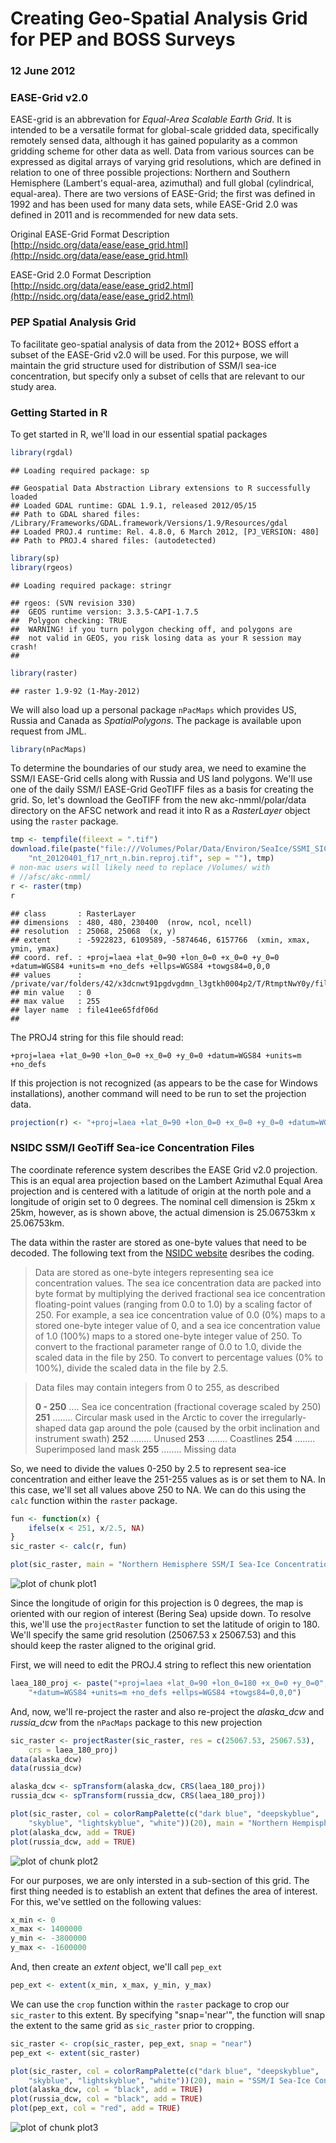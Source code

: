 

Creating Geo-Spatial Analysis Grid for PEP and BOSS Surveys
===========================================================

### 12 June 2012

### EASE-Grid v2.0

EASE-grid is an abbrevation for *Equal-Area Scalable Earth Grid*. It is intended to be a versatile format for global-scale gridded data, specifically remotely sensed data, although it has gained popularity as a common gridding scheme for other data as well. Data from various sources can be expressed as digital arrays of varying grid resolutions, which are defined in relation to one of three possible projections: Northern and Southern Hemisphere (Lambert's equal-area, azimuthal) and full global (cylindrical, equal-area). There are two versions of EASE-Grid; the first was defined in 1992 and has been used for many data sets, while EASE-Grid 2.0 was defined in 2011 and is recommended for new data sets.

Original EASE-Grid Format Description
[http://nsidc.org/data/ease/ease_grid.html](http://nsidc.org/data/ease/ease_grid.html)

EASE-Grid 2.0 Format Description
[http://nsidc.org/data/ease/ease_grid2.html](http://nsidc.org/data/ease/ease_grid2.html)

### PEP Spatial Analysis Grid

To facilitate geo-spatial analysis of data from the 2012+ BOSS effort a subset of the EASE-Grid v2.0 will be used. For this purpose, we will maintain the grid structure used for distribution of SSM/I sea-ice concentration, but specify only a subset of cells that are relevant to our study area.

### Getting Started in R

To get started in R, we'll load in our essential spatial packages



```r
library(rgdal)
```



```
## Loading required package: sp
```



```
## Geospatial Data Abstraction Library extensions to R successfully loaded
## Loaded GDAL runtime: GDAL 1.9.1, released 2012/05/15
## Path to GDAL shared files: /Library/Frameworks/GDAL.framework/Versions/1.9/Resources/gdal
## Loaded PROJ.4 runtime: Rel. 4.8.0, 6 March 2012, [PJ_VERSION: 480]
## Path to PROJ.4 shared files: (autodetected)
```



```r
library(sp)
library(rgeos)
```



```
## Loading required package: stringr
```



```
## rgeos: (SVN revision 330)
##  GEOS runtime version: 3.3.5-CAPI-1.7.5 
##  Polygon checking: TRUE 
##  WARNING! if you turn polygon checking off, and polygons are
##  not valid in GEOS, you risk losing data as your R session may crash! 
## 
```



```r
library(raster)
```



```
## raster 1.9-92 (1-May-2012)
```




We will also load up a personal package `nPacMaps` which provides US, Russia and Canada as *SpatialPolygons*. The package is available upon request from JML.



```r
library(nPacMaps)
```




To determine the boundaries of our study area, we need to examine the SSM/I EASE-Grid cells along with Russia and US land polygons. We'll use one of the daily SSM/I EASE-Grid GeoTIFF files as a basis for creating the grid. So, let's download the GeoTIFF from the new akc-nmml/polar/data directory on the AFSC network and read it into R as a *RasterLayer* object using the `raster` package.



```r
tmp <- tempfile(fileext = ".tif")
download.file(paste("file:///Volumes/Polar/Data/Environ/SeaIce/SSMI_SIC/2012/", 
    "nt_20120401_f17_nrt_n.bin.reproj.tif", sep = ""), tmp)
# non-mac users will likely need to replace /Volumes/ with
# //afsc/akc-nmml/
r <- raster(tmp)
r
```



```
## class       : RasterLayer 
## dimensions  : 480, 480, 230400  (nrow, ncol, ncell)
## resolution  : 25068, 25068  (x, y)
## extent      : -5922823, 6109589, -5874646, 6157766  (xmin, xmax, ymin, ymax)
## coord. ref. : +proj=laea +lat_0=90 +lon_0=0 +x_0=0 +y_0=0 +datum=WGS84 +units=m +no_defs +ellps=WGS84 +towgs84=0,0,0 
## values      : /private/var/folders/42/x3dcnwt91pgdvgdmn_l3gtkh0004p2/T/RtmptNwY0y/file41ee65fdf06d.tif 
## min value   : 0 
## max value   : 255 
## layer name  : file41ee65fdf06d 
## 
```




The PROJ4 string for this file should read:

`+proj=laea +lat_0=90 +lon_0=0 +x_0=0 +y_0=0 +datum=WGS84 +units=m +no_defs`

If this projection is not recognized (as appears to be the case for Windows installations), another command will need to be run to set the projection data.



```r
projection(r) <- "+proj=laea +lat_0=90 +lon_0=0 +x_0=0 +y_0=0 +datum=WGS84 +units=m +no_defs"
```




### NSIDC SSM/I GeoTiff Sea-ice Concentration Files

The coordinate reference system describes the EASE Grid v2.0 projection. This is an equal area projection based on the Lambert Azimuthal Equal Area projection and is centered with a latitude of origin at the north pole and a longitude of origin set to 0 degrees. The nominal cell dimension is 25km x 25km, however, as is shown above, the actual dimension is 25.06753km x 25.06753km.

The data within the raster are stored as one-byte values that need to be decoded. The following text from the [NSIDC website](http://nsidc.org/data/docs/daac/nsidc0051_gsfc_seaice.gd.html#paramrange) desribes the coding.

> Data are stored as one-byte integers representing sea ice concentration values. 
> The sea ice concentration data are packed into byte format by multiplying the 
> derived fractional sea ice concentration floating-point values (ranging from 
> 0.0 to 1.0) by a scaling factor of 250. For example, a sea ice concentration 
> value of 0.0 (0%) maps to a stored one-byte integer value of 0, and a sea ice 
> concentration value of 1.0 (100%) maps to a stored one-byte integer value of 
> 250. To convert to the fractional parameter range of 0.0 to 1.0, divide the 
> scaled data in the file by 250. To convert to percentage values (0% to 100%), 
> divide the scaled data in the file by 2.5.

> Data files may contain integers from 0 to 255, as described 
> 
> **0 - 250** .... Sea ice concentration (fractional coverage scaled by 250)
> **251** ........ Circular mask used in the Arctic to cover the irregularly-shaped
> data gap around the pole (caused by the orbit inclination and 
> instrument swath)
> **252** ........ Unused
> **253** ........ Coastlines
> **254** ........ Superimposed land mask
> **255** ........ Missing data

So, we need to divide the values 0-250 by 2.5 to represent sea-ice concentration and either leave the 251-255 values as is or set them to NA. In this case, we'll set all values above 250 to NA. We can do this using the `calc` function within the `raster` package.



```r
fun <- function(x) {
    ifelse(x < 251, x/2.5, NA)
}
sic_raster <- calc(r, fun)
```





```r
plot(sic_raster, main = "Northern Hemisphere SSM/I Sea-Ice Concentration\n01 April 2012")
```

![plot of chunk plot1](figure/plot1.png) 


Since the longitude of origin for this projection is 0 degrees, the map is oriented with our region of interest (Bering Sea) upside down. To resolve this, we'll use the `projectRaster` function to set the latitude of origin to 180. We'll specify the same grid resolution (25067.53 x 25067.53) and this should keep the raster aligned to the original grid.

First, we will need to edit the PROJ.4 string to reflect this new orientation



```r
laea_180_proj <- paste("+proj=laea +lat_0=90 +lon_0=180 +x_0=0 +y_0=0", 
    "+datum=WGS84 +units=m +no_defs +ellps=WGS84 +towgs84=0,0,0")
```




And, now, we'll re-project the raster and also re-project the *alaska_dcw* and *russia_dcw* from the `nPacMaps` package to this new projection



```r
sic_raster <- projectRaster(sic_raster, res = c(25067.53, 25067.53), 
    crs = laea_180_proj)
data(alaska_dcw)
data(russia_dcw)

alaska_dcw <- spTransform(alaska_dcw, CRS(laea_180_proj))
russia_dcw <- spTransform(russia_dcw, CRS(laea_180_proj))
```






```r
plot(sic_raster, col = colorRampPalette(c("dark blue", "deepskyblue", 
    "skyblue", "lightskyblue", "white"))(20), main = "Northern Hempisphere SSM/I Sea-Ice Concentration\n01 April 2012")
plot(alaska_dcw, add = TRUE)
plot(russia_dcw, add = TRUE)
```

![plot of chunk plot2](figure/plot2.png) 


For our purposes, we are only intersted in a sub-section of this grid. The first thing needed is to establish an extent that defines the area of interest. For this, we've settled on the following values:



```r
x_min <- 0
x_max <- 1400000
y_min <- -3800000
y_max <- -1600000
```




And, then create an *extent* object, we'll call `pep_ext`



```r
pep_ext <- extent(x_min, x_max, y_min, y_max)
```




We can use the `crop` function within the `raster` package to crop our `sic_raster` to this extent. By specifying "snap='near'", the function will snap the extent to the same grid as `sic_raster` prior to cropping. 



```r
sic_raster <- crop(sic_raster, pep_ext, snap = "near")
pep_ext <- extent(sic_raster)
```






```r
plot(sic_raster, col = colorRampPalette(c("dark blue", "deepskyblue", 
    "skyblue", "lightskyblue", "white"))(20), main = "SSM/I Sea-Ice Concentration and PEP BOSS Extent\n01 April 2012")
plot(alaska_dcw, col = "black", add = TRUE)
plot(russia_dcw, col = "black", add = TRUE)
plot(pep_ext, col = "red", add = TRUE)
```

![plot of chunk plot3](figure/plot3.png) 


